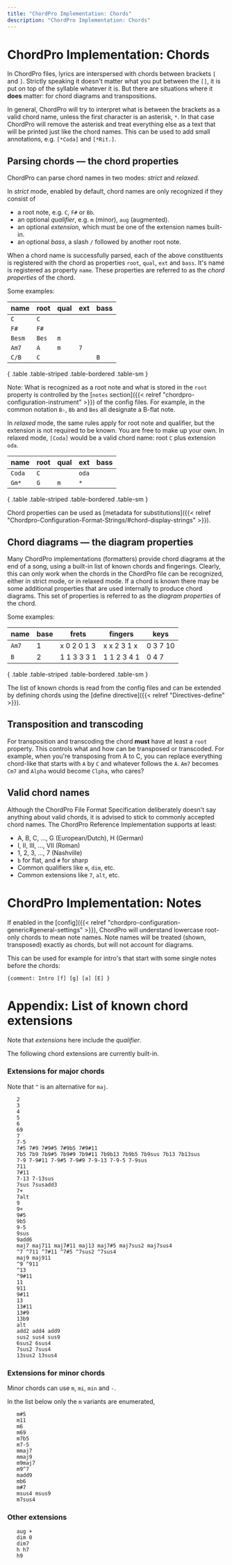 ```yaml
---
title: "ChordPro Implementation: Chords"
description: "ChordPro Implementation: Chords"
---
```


# ChordPro Implementation: Chords

In ChordPro files, lyrics are interspersed with chords between
brackets `[` and `]`. Strictly speaking it doesn't matter what you put
between the `[]`, it is put on top of the syllable whatever it is. But
there are situations where it **does** matter: for chord diagrams and
transpositions.

In general, ChordPro will try to interpret what is between the
brackets as a valid chord name, unless the first character is an
asterisk, `*`. In that case ChordPro will remove the asterisk and
treat everything else as a text that will be printed just like the
chord names. This can be used to add small annotations, e.g. `[*Coda]`
and `[*Rit.]`.

## Parsing chords — the chord properties

ChordPro can parse chord names in two modes: _strict_ and _relaxed_.

In _strict_ mode, enabled by default, chord names are only recognized
if they consist of
* a root note, e.g. `C`, `F#` or `Bb`.
* an optional _qualifier_, e.g. `m` (minor), `aug` (augmented).
* an optional _extension_, which must be one of the extension names built-in.
* an optional _bass_, a slash `/` followed by another root note.

When a chord name is successfully parsed, each of the above
constituents is registered with the chord as properties `root`,
`qual`, `ext` and `bass`.
It's name is registered as property `name`. These properties are
referred to as the *chord properties* of the chord.

Some examples:

| name   | root  | qual | ext | bass |
|--------|-------|------|-----|------|
| `C`    | `C`   |      |     |      |
| `F#`   | `F#`  |      |     |      |
| `Besm` | `Bes` | `m`  |     |      |
| `Am7`  | `A`   | `m`  | `7` |      |
| `C/B`  | `C`   |      |     | `B`  |
{ .table .table-striped .table-bordered .table-sm }

Note: What is recognized as a root note and what is stored in the
`root` property is controlled by the 
[`notes` section]({{< relref "chordpro-configuration-instrument" >}})
of the config files. For example, in the common notation `B♭`, `Bb`
and `Bes` all designate a B-flat note.

In _relaxed_ mode, the same rules apply for root note and qualifier,
but the extension is not required to be known. You are free to make up
your own. In relaxed mode, `[Coda]` would be a valid chord name: root
`C` plus extension `oda`.

| name   | root | qual | ext   | bass |
|--------|------|------|-------|------|
| `Coda` | `C`  |      | `oda` |      |
| `Gm*`  | `G`  | `m`  | `*`   |      |
{ .table .table-striped .table-bordered .table-sm }

Chord properties can be used as [metadata for substitutions]({{<
relref "Chordpro-Configuration-Format-Strings/#chord-display-strings" >}}).

## Chord diagrams — the diagram properties

Many ChordPro implementations (formatters) provide chord diagrams at
the end of a song, using a built-in list of known chords and
fingerings. Clearly, this can only work when the chords in the
ChordPro file can be recognized, either in strict mode, or in relaxed
mode. If a chord is known there may be some additional
properties that are used internally to produce chord diagrams. This
set of properties is referred to as the *diagram properties* of the
chord.

Some examples:

| name  | base | frets       | fingers     | keys     |
|-------|------|-------------|-------------|----------|
| `Am7` | 1    | x 0 2 0 1 3 | x x 2 3 1 x | 0 3 7 10 |
| `B`   | 2    | 1 1 3 3 3 1 | 1 1 2 3 4 1 | 0 4 7    |
{ .table .table-striped .table-bordered .table-sm }

The list of known chords is read from the config files and can be
extended by defining chords using the [define directive]({{< relref
"Directives-define" >}}).

## Transposition and transcoding

For transposition and transcoding the chord **must** have at least a
`root` property. This controls what and how can be transposed or
transcoded. 
For example, when you're
transposing from A to C, you can replace everything chord-like that
starts with `A` by `C` and whatever follows the `A`. `Am7` becomes
`Cm7` and `Alpha` would become `Clpha`, who cares?

## Valid chord names

Although the ChordPro File Format Specification deliberately doesn't
say anything about valid chords, it is advised to stick to commonly
accepted chord names. The ChordPro Reference Implementation
supports at least:

* A, B, C, …, G (European/Dutch), H (German)
* I, II, III, …, VII (Roman)
* 1, 2, 3, …, 7 (Nashville)
* `b` for flat, and `#` for sharp
* Common qualifiers like `m`, `dim`, etc.
* Common extensions like `7`, `alt`, etc.

# ChordPro Implementation: Notes

If enabled in the [config]({{< relref "chordpro-configuration-generic#general-settings" >}}), ChordPro will understand lowercase root-only
chords to mean note names. Note names will be treated (shown,
transposed) exactly as chords, but will not account for diagrams. 

This can be used for example for intro's that start with some single
notes before the chords:

````
{comment: Intro [f] [g] [a] [E] }
````

# Appendix: List of known chord extensions

Note that _extensions_ here include the _qualifier_.

The following chord extensions are currently built-in.

### Extensions for major chords

Note that `^` is an alternative for `maj`.

````
   2
   3
   4
   5
   6
   69
   7
   7-5
   7#5 7#9 7#9#5 7#9b5 7#9#11
   7b5 7b9 7b9#5 7b9#9 7b9#11 7b9b13 7b9b5 7b9sus 7b13 7b13sus
   7-9 7-9#11 7-9#5 7-9#9 7-9-13 7-9-5 7-9sus
   711
   7#11
   7-13 7-13sus
   7sus 7susadd3
   7+
   7alt
   9
   9+
   9#5
   9b5
   9-5
   9sus
   9add6
   maj7 maj711 maj7#11 maj13 maj7#5 maj7sus2 maj7sus4
   ^7 ^711 ^7#11 ^7#5 ^7sus2 ^7sus4
   maj9 maj911
   ^9 ^911
   ^13
   ^9#11
   11
   911
   9#11
   13
   13#11
   13#9
   13b9
   alt
   add2 add4 add9
   sus2 sus4 sus9
   6sus2 6sus4
   7sus2 7sus4
   13sus2 13sus4
````

### Extensions for minor chords

Minor chords can use `m`, `mi`, `min` and `-`. 

In the list below only the `m` variants are enumerated,

````
   m#5
   m11
   m6
   m69
   m7b5
   m7-5
   mmaj7
   mmaj9
   m9maj7
   m9^7
   madd9
   mb6
   m#7
   msus4 msus9
   m7sus4
````

### Other extensions

````
   aug +
   dim 0
   dim7
   h h7
   h9
````
